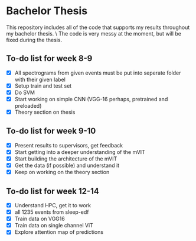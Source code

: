 # Bachelor Thesis
This repository includes all of the code that supports my results throughout my bachelor thesis.
\\
The code is very messy at the moment, but will be fixed during the thesis. 

## To-do list for week 8-9
- [x] All spectrograms from given events must be put into seperate folder with their given label
- [x] Setup train and test set
- [x] Do SVM
- [x] Start working on simple CNN (VGG-16 perhaps, pretrained and preloaded)
- [x] Theory section on thesis

## To-do list for week 9-10
- [x] Present results to supervisors, get feedback
- [x] Start getting into a deeper understanding of the mVIT
- [x] Start building the architecture of the mVIT
- [x] Get the data (if possible) and understand it
- [x] Keep on working on the theory section

## To-do list for week 12-14
- [x] Understand HPC, get it to work
- [x] all 1235 events from sleep-edf
- [x] Train data on VGG16
- [x] Train data on single channel ViT
- [x] Explore attention map of predictions
